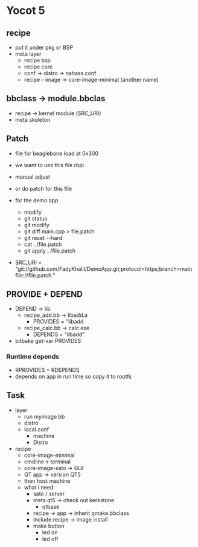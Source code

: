 # Yocot 5

## recipe
- put it under pkg or BSP
- meta layer
    - recipe bsp
    - recipe core
    - conf -> distro -> nahass.conf 
    - recipe - image -> core-image-minimal (another name)


## bbclass -> module.bbclas
- recipe -> kernel module (SRC_URI)
- meta skeleton

## Patch
- file for beaglebone load at 0x300
- we want to ues this file rbpi
- manual adjust
- or do patch for this file
- for the demo app
    - modify
    - git status
    - git modify
    - git diff main.cpp > file.patch
    - git reset --hard
    - cat ../file.patch
    - git apply ../file.patch

- SRC_URI = "git://github.com/FadyKhalil/DemoApp.git;protocol=https;branch=main \
           file://file.patch
            "



## PROVIDE + DEPEND
- DEPEND -> lib
    - recipe_add.bb -> libadd.a 
        - PROVIDES = "libadd
    - recipe_calc.bb -> calc.exe
        - DEPENDS = "libadd"
- bitbake get-var PROVIDES

### Runtime depends
- RPROVIDES + RDEPENDS
- depends on app in run time so copy it to rootfs


## Task
- layer 
    - run myimage.bb
    - distro
    - local.conf
        - machine
        - Distro
- recipe
    - core-image-minimal
    - cmdline-> terminal
    - core-image-sato -> GUI
    - QT app -> version QT5
    - then host machine
    - what i need
        - sato / server
        - meta qt5 -> check out kerkstone
            - qtbase
        - recipe -> app -> inherit qmake.bbclass
        -  include recipe -> image install
        - make button
            - led on
            - led off

